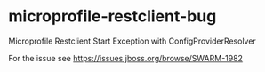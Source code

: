 # microprofile-restclient-bug
Microprofile Restclient Start Exception with ConfigProviderResolver

For the issue see https://issues.jboss.org/browse/SWARM-1982
